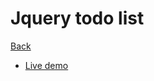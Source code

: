 # Jquery todo list

[Back](https://github.com/seanedw1/Portfolio/tree/master/Javascript)

* [Live demo](https://seanedw1.github.io/Portfolio/Javascript/jqueryTodo/index.html)
